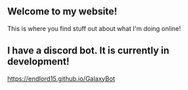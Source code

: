 ## Welcome to my website!
This is where you find stuff out about what I'm doing online!

## I have a discord bot. It is currently in development!

https://endlord15.github.io/GalaxyBot

